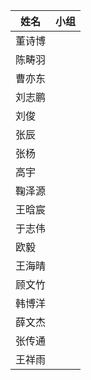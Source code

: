 | 姓名      | 小组  |
| ------- | --- |
| 董诗博<br> |     |
| 陈畴羽<br> |     |
| 曹亦东<br> |     |
| 刘志鹏<br> |     |
| 刘俊<br>  |     |
| 张辰<br>  |     |
| 张杨<br>  |     |
| 高宇<br>  |     |
| 鞠泽源<br> |     |
| 王晗宸<br> |     |
| 于志伟<br> |     |
| 欧毅<br>  |     |
| 王海晴<br> |     |
| 顾文竹<br> |     |
| 韩博洋<br> |     |
| 薛文杰<br> |     |
| 张传通<br> |     |
| 王祥雨     |     |

